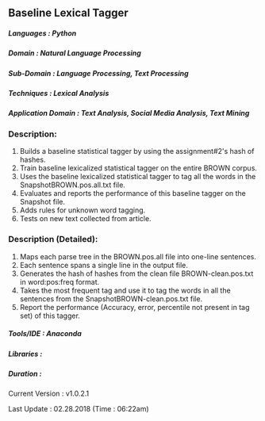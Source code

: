 ## Baseline Lexical Tagger

##### Languages          : Python
##### Domain             : Natural Language Processing
##### Sub-Domain         : Language Processing, Text Processing
##### Techniques         : Lexical Analysis
##### Application Domain : Text Analysis, Social Media Analysis, Text Mining

### Description:
1.	Builds a baseline statistical tagger by using the assignment#2's hash of hashes.
2.	Train baseline lexicalized statistical tagger on the entire BROWN corpus.
3.	Uses the baseline lexicalized statistical tagger to tag all the words in the SnapshotBROWN.pos.all.txt file.
4.	Evaluates and reports the performance of this baseline tagger on the Snapshot file.
5.	Adds rules for unknown word tagging.
6.	Tests on new text collected from article.

### Description (Detailed):
1.	Maps each parse tree in the BROWN.pos.all file into one-line sentences.
2.	Each sentence spans a single line in the output file.
3.	Generates the hash of hashes from the clean file BROWN-clean.pos.txt in word:pos:freq format.
4.	Takes the most frequent tag and use it to tag the words in all the sentences from the SnapshotBROWN-clean.pos.txt file.
5.	Report the performance (Accuracy, error, percentile not present in tag set) of this tagger.

##### Tools/IDE   : Anaconda
##### Libraries   : 

##### Duration    : 

Current Version  : v1.0.2.1

Last Update      : 02.28.2018 (Time : 06:22am)

